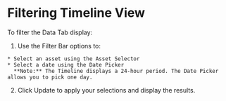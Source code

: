 # Filtering Timeline View

  To filter the Data Tab display:
  
  1. Use the Filter Bar options to:
   
    * Select an asset using the Asset Selector
    * Select a date using the Date Picker
      **Note:** The Timeline displays a 24-hour period. The Date Picker allows you to pick one day.

  2. Click Update to apply your selections and display the results.